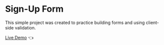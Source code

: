 # Sign-Up Form

This simple project was created to practice building forms and using client-side validation. 

[Live Demo](https://kristenmazza.github.io/sign-up-form/) :point_left:
